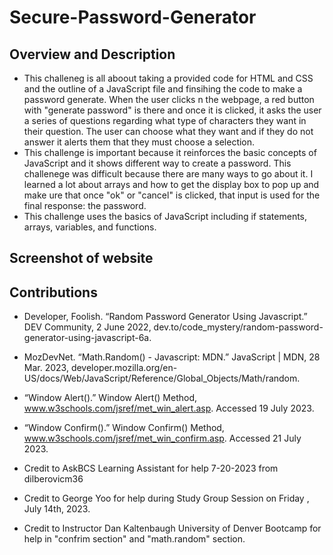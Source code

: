 # Secure-Password-Generator

## Overview and Description 
- This challeneg is all aboout taking a provided code for HTML and CSS and the outline of a JavaScript file and finsihing the code to make a password generate. When the user clicks n the webpage, a red button with "generate password" is there and once it is clicked, it asks the user a series of questions regarding what type of characters they want in their question. The user can choose what they want and if they do not answer it alerts them that they must choose a selection. 
- This challenge is important because it reinforces the basic concepts of JavaScript and it shows different way to create a password. This challenege was difficult because there are many ways to go about it. I learned a lot about arrays and how to get the display box to pop up and make ure that once "ok" or "cancel" is clicked, that input is used for the final response: the password. 
- This challenge uses the basics of JavaScript including if statements, arrays, variables, and functions.
## Screenshot of website 

## Contributions
- Developer, Foolish. “Random Password Generator Using Javascript.” DEV Community, 2 June 2022, dev.to/code_mystery/random-password-generator-using-javascript-6a. 
- MozDevNet. “Math.Random() - Javascript: MDN.” JavaScript | MDN, 28 Mar. 2023, developer.mozilla.org/en-US/docs/Web/JavaScript/Reference/Global_Objects/Math/random. 
- “Window Alert().” Window Alert() Method, www.w3schools.com/jsref/met_win_alert.asp. Accessed 19 July 2023. 
- “Window Confirm().” Window Confirm() Method, www.w3schools.com/jsref/met_win_confirm.asp. Accessed 21 July 2023. 

- Credit to AskBCS Learning Assistant for help 7-20-2023 from dilberovicm36
- Credit to George Yoo for help during Study Group Session on Friday , July 14th, 2023.
- Credit to Instructor Dan Kaltenbaugh University of Denver Bootcamp for help in "confrim section" and "math.random" section. 